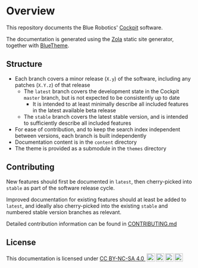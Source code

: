 # Overview

This repository documents the Blue Robotics' [Cockpit](https://blueos.cloud/cockpit/docs/usage/overview) software.

The documentation is generated using the [Zola](https://www.getzola.org/) static site generator, together with [BlueTheme](https://github.com/bluerobotics/bluetheme).

## Structure

- Each branch covers a minor release (`X.y`) of the software, including any patches (`X.Y.z`) of that release
    - The `latest` branch covers the development state in the Cockpit `master` branch, but is not expected to be consistently up to date
        - It is intended to at least minimally describe all included features in the latest available beta release
    - The `stable` branch covers the latest stable version, and is intended to sufficiently describe all included features
- For ease of contribution, and to keep the search index independent between versions, each branch is built independently
- Documentation content is in the `content` directory
- The theme is provided as a submodule in the `themes` directory

## Contributing

New features should first be documented in `latest`, then cherry-picked into `stable` as part of the software release cycle.

Improved documentation for existing features should at least be added to `latest`, and ideally also cherry-picked into the existing `stable` and numbered stable version branches as relevant.

Detailed contribution information can be found in [CONTRIBUTING.md](CONTRIBUTING.md)

## License

This documentation is licensed under [CC BY-NC-SA 4.0 <img style="height:22px!important;margin-left:3px;vertical-align:text-bottom;" src="https://mirrors.creativecommons.org/presskit/icons/cc.svg?ref=chooser-v1" alt=""><img style="height:22px!important;margin-left:3px;vertical-align:text-bottom;" src="https://mirrors.creativecommons.org/presskit/icons/by.svg?ref=chooser-v1" alt="attribution"><img style="height:22px!important;margin-left:3px;vertical-align:text-bottom;" src="https://mirrors.creativecommons.org/presskit/icons/nc.svg?ref=chooser-v1" alt="non commercial"><img style="height:22px!important;margin-left:3px;vertical-align:text-bottom;" src="https://mirrors.creativecommons.org/presskit/icons/sa.svg?ref=chooser-v1" alt="share alike">](https://creativecommons.org/licenses/by-nc-sa/4.0/?ref=chooser-v1)
